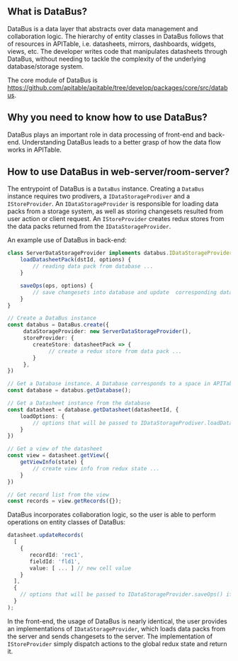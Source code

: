 ## What is DataBus?

DataBus is a data layer that abstracts over data management and collaboration logic. The hierarchy of entity classes in DataBus follows that of resources in APITable, i.e. datasheets, mirrors, dashboards, widgets, views, etc. The developer writes code that manipulates datasheets through DataBus, without needing to tackle the complexity of the underlying database/storage system.

The core module of DataBus is https://github.com/apitable/apitable/tree/develop/packages/core/src/databus.

## Why you need to know how to use DataBus?

DataBus plays an important role in data processing of front-end and  back-end. Understanding DataBus leads to a better grasp of how the data flow works in APITable.

## How to use DataBus in web-server/room-server?

The entrypoint of DataBus is a `DataBus` instance. Creating a `DataBus` instance requires two prodivers, a `IDataStorageProdiver` and a `IStoreProvider`. An `IDataStorageProvider` is responsible for loading data packs from a storage system, as well as storing changesets resulted from user action or client request. An `IStoreProvider` creates redux stores from the data packs returned from the `IDataStorageProvider`.

An example use of DataBus in back-end:
```typescript
class ServerDataStorageProvider implements databus.IDataStorageProvider {
    loadDatasheetPack(dstId, options) {
        // reading data pack from database ...
    }

    saveOps(ops, options) {
        // save changesets into database and update  corresponding datasheet data ...
    }
}

// Create a DataBus instance
const databus = DataBus.create({
     dataStorageProvider: new ServerDataStorageProvider(),
     storeProvider: {
        createStore: datasheetPack => {
             // create a redux store from data pack ...
        }
     },
})

// Get a Database instance. A Database corresponds to a space in APITable.
const database = databus.getDatabase();

// Get a Datasheet instance from the database
const datasheet = database.getDatasheet(datasheetId, {
    loadOptions: {
        // options that will be passed to IDataStorageProdiver.loadDatasheetPack()
    }
})

// Get a view of the datasheet
const view = datasheet.getView({
    getViewInfo(state) {
        // create view info from redux state ...
    }
})

// Get record list from the view
const records = view.getRecords({});
```

DataBus incorporates collaboration logic, so the user is able to perform operations on entity classes of DataBus:

```typescript
datasheet.updateRecords(
  [
    {
       recordId: 'rec1',
       fieldId: 'fld1',
       value: [ ... ] // new cell value
    }
  ],
  {
    // options that will be passed to IDataStorageProvider.saveOps() if the command is executed successfully.
  }
);
```

In the front-end, the usage of DataBus is nearly identical, the user provides an implementations of `IDataStorageProvider`, which loads data packs from the server and sends changesets to the server. The implementation of `IStoreProvider` simply dispatch actions to the global redux state and return it.
